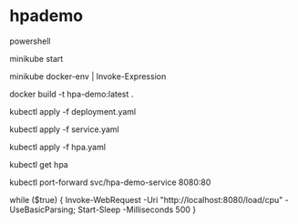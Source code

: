 # hpademo

powershell

minikube start

minikube docker-env | Invoke-Expression

docker build -t hpa-demo:latest .

kubectl apply -f deployment.yaml

kubectl apply -f service.yaml

kubectl apply -f hpa.yaml

kubectl get hpa

kubectl port-forward svc/hpa-demo-service 8080:80

while ($true) { Invoke-WebRequest -Uri "http://localhost:8080/load/cpu" -UseBasicParsing; Start-Sleep -Milliseconds 500 }
